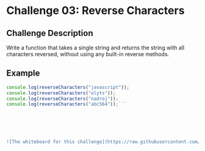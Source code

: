 # Challenge 03: Reverse Characters

## Challenge Description
Write a function that takes a single string and returns the string with all characters reversed, without using any built-in reverse methods.

## Example
```js
console.log(reverseCharacters("javascript")); 
console.log(reverseCharacters("elyts"));      
console.log(reverseCharacters("nadroj"));    
console.log(reverseCharacters("abc564"));```






![The whiteboard for this challenge](https://raw.githubusercontent.com/TasneemALMAHROUQ/challenges-and-data-structures/main/whiteboard-challenges/Reverse-Characters.png)

